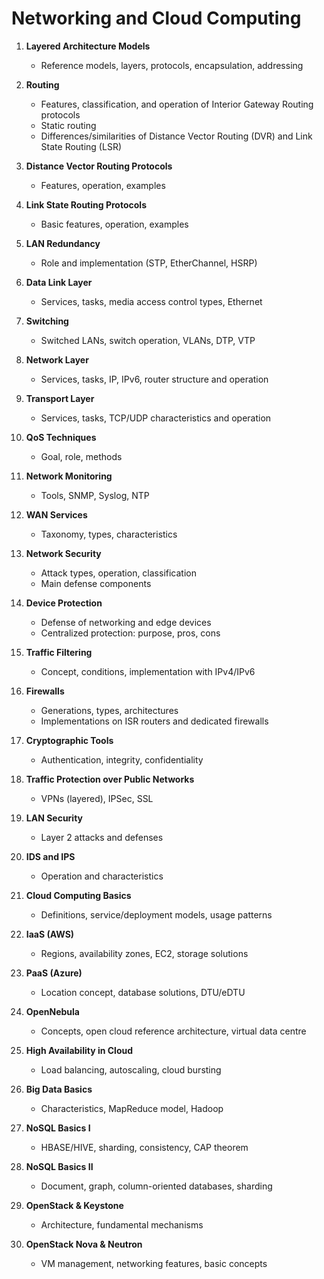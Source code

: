# Networking and Cloud Computing

1. **Layered Architecture Models**  
   - Reference models, layers, protocols, encapsulation, addressing

2. **Routing**  
   - Features, classification, and operation of Interior Gateway Routing protocols  
   - Static routing  
   - Differences/similarities of Distance Vector Routing (DVR) and Link State Routing (LSR)

3. **Distance Vector Routing Protocols**  
   - Features, operation, examples

4. **Link State Routing Protocols**  
   - Basic features, operation, examples

5. **LAN Redundancy**  
   - Role and implementation (STP, EtherChannel, HSRP)

6. **Data Link Layer**  
   - Services, tasks, media access control types, Ethernet

7. **Switching**  
   - Switched LANs, switch operation, VLANs, DTP, VTP

8. **Network Layer**  
   - Services, tasks, IP, IPv6, router structure and operation

9. **Transport Layer**  
   - Services, tasks, TCP/UDP characteristics and operation

10. **QoS Techniques**  
    - Goal, role, methods

11. **Network Monitoring**  
    - Tools, SNMP, Syslog, NTP

12. **WAN Services**  
    - Taxonomy, types, characteristics

13. **Network Security**  
    - Attack types, operation, classification  
    - Main defense components

14. **Device Protection**  
    - Defense of networking and edge devices  
    - Centralized protection: purpose, pros, cons

15. **Traffic Filtering**  
    - Concept, conditions, implementation with IPv4/IPv6

16. **Firewalls**  
    - Generations, types, architectures  
    - Implementations on ISR routers and dedicated firewalls

17. **Cryptographic Tools**  
    - Authentication, integrity, confidentiality

18. **Traffic Protection over Public Networks**  
    - VPNs (layered), IPSec, SSL

19. **LAN Security**  
    - Layer 2 attacks and defenses

20. **IDS and IPS**  
    - Operation and characteristics

21. **Cloud Computing Basics**  
    - Definitions, service/deployment models, usage patterns

22. **IaaS (AWS)**  
    - Regions, availability zones, EC2, storage solutions

23. **PaaS (Azure)**  
    - Location concept, database solutions, DTU/eDTU

24. **OpenNebula**  
    - Concepts, open cloud reference architecture, virtual data centre

25. **High Availability in Cloud**  
    - Load balancing, autoscaling, cloud bursting

26. **Big Data Basics**  
    - Characteristics, MapReduce model, Hadoop

27. **NoSQL Basics I**  
    - HBASE/HIVE, sharding, consistency, CAP theorem

28. **NoSQL Basics II**  
    - Document, graph, column-oriented databases, sharding

29. **OpenStack & Keystone**  
    - Architecture, fundamental mechanisms

30. **OpenStack Nova & Neutron**  
    - VM management, networking features, basic concepts
